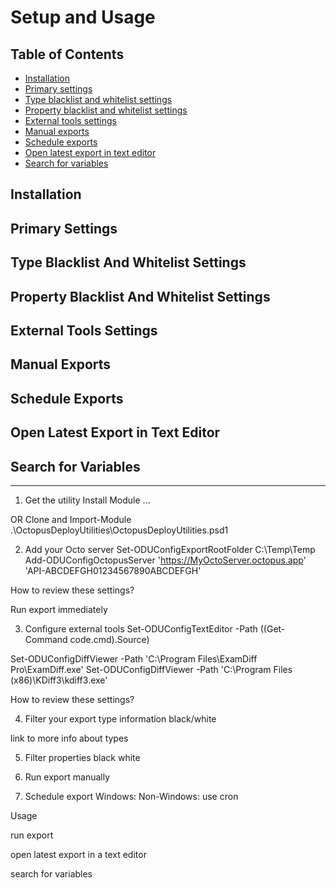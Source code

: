 
# Setup and Usage

## Table of Contents
* [Installation](#installation)
* [Primary settings](#primary-settings)
* [Type blacklist and whitelist settings](#type-blacklist-and-whitelist-settings)
* [Property blacklist and whitelist settings](#property-blacklist-and-whitelist-settings)
* [External tools settings](#external-tools-settings)
* [Manual exports](#manual-exports)
* [Schedule exports](#schedule-exports)
* [Open latest export in text editor](#open-latest-export-in-text-editor)
* [Search for variables](#search-for-variables)






## Installation



## Primary Settings



## Type Blacklist And Whitelist Settings



## Property Blacklist And Whitelist Settings



## External Tools Settings



## Manual Exports



## Schedule Exports



## Open Latest Export in Text Editor



## Search for Variables


---------------


1. Get the utility
Install Module ...

OR Clone and Import-Module .\OctopusDeployUtilities\OctopusDeployUtilities.psd1

2. Add your Octo server
Set-ODUConfigExportRootFolder C:\Temp\Temp
Add-ODUConfigOctopusServer 'https://MyOctoServer.octopus.app'  'API-ABCDEFGH01234567890ABCDEFGH'

How to review these settings?

Run export immediately


3. Configure external tools
Set-ODUConfigTextEditor -Path ((Get-Command code.cmd).Source)

Set-ODUConfigDiffViewer -Path 'C:\Program Files\ExamDiff Pro\ExamDiff.exe'
Set-ODUConfigDiffViewer -Path 'C:\Program Files (x86)\KDiff3\kdiff3.exe'

How to review these settings?

4. Filter your export type information black/white

link to more info about types


5. Filter properties black white


6. Run export manually


7. Schedule export
Windows:
Non-Windows: use cron



Usage

run export

open latest export in a text editor

search for variables

